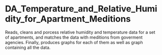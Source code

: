 # DA_Temperature_and_Relative_Humidity_for_Apartment_Meditions
Reads, cleans and porcess relative humidity and temperature data for a set of apartments, 
and matches the data with meditions from goverment agencies. Finally, produces graphs for 
each of them as well as graph containing all the data.

